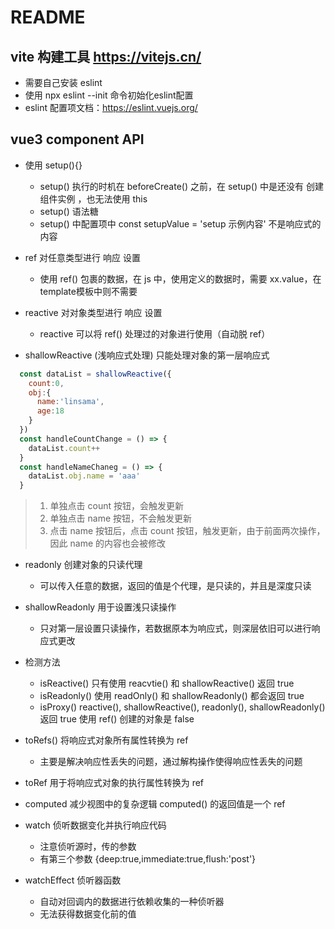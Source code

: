 # README
## vite 构建工具  https://vitejs.cn/
  - 需要自己安装 eslint
  - 使用 npx eslint --init 命令初始化eslint配置
  - eslint 配置项文档：https://eslint.vuejs.org/

## vue3 component API
- 使用 setup(){}
  - setup() 执行的时机在 beforeCreate() 之前，在 setup() 中是还没有 创建组件实例 ，也无法使用 this
  - setup() 语法糖
  - setup() 中配置项中 const setupValue = 'setup 示例内容' 不是响应式的内容

- ref 对任意类型进行 响应 设置
  - 使用 ref() 包裹的数据，在 js 中，使用定义的数据时，需要 xx.value，在template模板中则不需要

- reactive 对对象类型进行 响应 设置
  - reactive 可以将 ref() 处理过的对象进行使用（自动脱 ref）

- shallowReactive (浅响应式处理) 只能处理对象的第一层响应式
```js
  const dataList = shallowReactive({
    count:0,
    obj:{
      name:'linsama',
      age:18
    }
  })
  const handleCountChange = () => {
    dataList.count++
  }
  const handleNameChaneg = () => {
    dataList.obj.name = 'aaa'
  }
```
> 1. 单独点击 count 按钮，会触发更新
> 2. 单独点击 name 按钮，不会触发更新
> 3. 点击 name 按钮后，点击 count 按钮，触发更新，由于前面两次操作，因此 name 的内容也会被修改

- readonly 创建对象的只读代理
  - 可以传入任意的数据，返回的值是个代理，是只读的，并且是深度只读

- shallowReadonly 用于设置浅只读操作
  - 只对第一层设置只读操作，若数据原本为响应式，则深层依旧可以进行响应式更改

- 检测方法
  - isReactive()
    只有使用 reacvtie() 和 shallowReactive() 返回 true
  - isReadonly()
    使用 readOnly() 和 shallowReadonly() 都会返回 true
  - isProxy()
    reactive(), shallowReactive(), readonly(), shallowReadonly() 返回 true
    使用 ref() 创建的对象是 false

- toRefs() 将响应式对象所有属性转换为 ref
  - 主要是解决响应性丢失的问题，通过解构操作使得响应性丢失的问题
- toRef 用于将响应式对象的执行属性转换为 ref

- computed 减少视图中的复杂逻辑
  computed() 的返回值是一个 ref

- watch 侦听数据变化并执行响应代码
  - 注意侦听源时，传的参数
  - 有第三个参数 {deep:true,immediate:true,flush:'post'}
- watchEffect 侦听器函数 
  - 自动对回调内的数据进行依赖收集的一种侦听器
  - 无法获得数据变化前的值